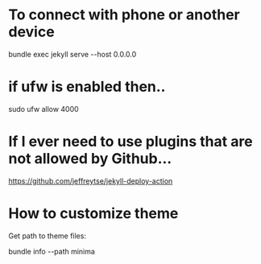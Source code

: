 # To connect with phone or another device
bundle exec jekyll serve --host 0.0.0.0

# if ufw is enabled then..
sudo ufw allow 4000

# If I ever need to use plugins that are not allowed by Github...
https://github.com/jeffreytse/jekyll-deploy-action

# How to customize theme

Get path to theme files:

bundle info --path minima

